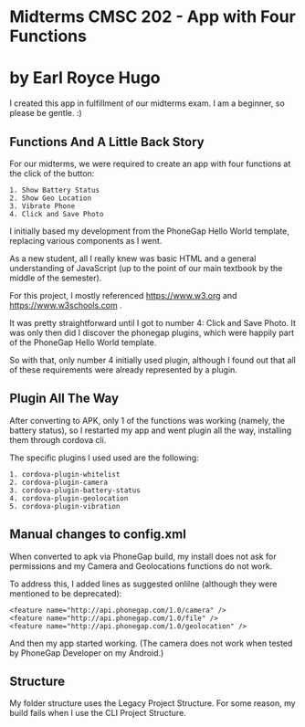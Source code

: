# Midterms CMSC 202 - App with Four Functions
# by Earl Royce Hugo

I created this app in fulfillment of our midterms exam. I am a beginner, so please be gentle. :)


## Functions And A Little Back Story

For our midterms, we were required to create an app with four functions at the click of the button:

	1. Show Battery Status
	2. Show Geo Location
	3. Vibrate Phone
	4. Click and Save Photo
	
I initially based my development from the PhoneGap Hello World template, replacing various components as I went.

As a new student, all I really knew was basic HTML and a general understanding of JavaScript (up to the point of our main textbook by the middle of the semester).

For this project, I mostly referenced https://www.w3.org and https://www.w3schools.com .

It was pretty straightforward until I got to number 4: Click and Save Photo. It was only then did I discover the phonegap plugins, which were happily part of the PhoneGap Hello World template.

So with that, only number 4 initially used plugin, although I found out that all of these requirements were already represented by a plugin.


## Plugin All The Way

After converting to APK, only 1 of the functions was working (namely, the battery status), so I restarted my app and went plugin all the way, installing them through cordova cli.

The specific plugins I used used are the following:

    1. cordova-plugin-whitelist
    2. cordova-plugin-camera
    3. cordova-plugin-battery-status
    4. cordova-plugin-geolocation
    5. cordova-plugin-vibration

	
## Manual changes to config.xml

When converted to apk via PhoneGap build, my install does not ask for permissions and my Camera and Geolocations functions do not work.

To address this, I added <feature> lines as suggested onlilne (although they were mentioned to be deprecated):

	<feature name="http://api.phonegap.com/1.0/camera" />
    <feature name="http://api.phonegap.com/1.0/file" />
    <feature name="http://api.phonegap.com/1.0/geolocation" />

	
And then my app started working. (The camera does not work when tested by PhoneGap Developer on my Android.)


## Structure

My folder structure uses the Legacy Project Structure. For some reason, my build fails when I use the CLI Project Structure.